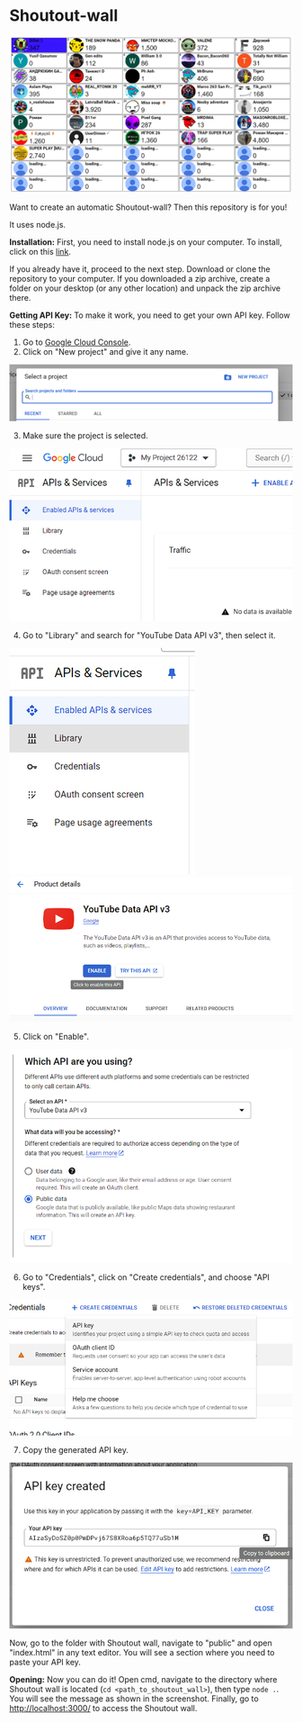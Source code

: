 # Shoutout-wall

![Shoutout Wall](img/bg.png)

Want to create an automatic Shoutout-wall? Then this repository is for you!

It uses node.js.

**Installation:**
First, you need to install node.js on your computer. To install, click on this [link](https://nodejs.org/en/download).

If you already have it, proceed to the next step. Download or clone the repository to your computer. If you downloaded a zip archive, create a folder on your desktop (or any other location) and unpack the zip archive there.

**Getting API Key:**
To make it work, you need to get your own API key. Follow these steps:
1. Go to [Google Cloud Console](https://console.cloud.google.com/).
2. Click on "New project" and give it any name.

![Shoutout Wall](img/img1.png)

3. Make sure the project is selected.

![Shoutout Wall](img/img2.png)

4. Go to "Library" and search for "YouTube Data API v3", then select it.

![Shoutout Wall](img/img3.png)
![Shoutout Wall](img/img4.png)

5. Click on "Enable".

![Shoutout Wall](img/img5.png)

6. Go to "Credentials", click on "Create credentials", and choose "API keys".

![Shoutout Wall](img/img6.png)

7. Copy the generated API key.

![Shoutout Wall](img/img7.png)

Now, go to the folder with Shoutout wall, navigate to "public" and open "index.html" in any text editor. You will see a section where you need to paste your API key.

**Opening:**
Now you can do it! Open cmd, navigate to the directory where Shoutout wall is located (`cd <path_to_shoutout_wall>`), then type `node .`. You will see the message as shown in the screenshot. Finally, go to [http://localhost:3000/](http://localhost:3000/) to access the Shoutout wall.
